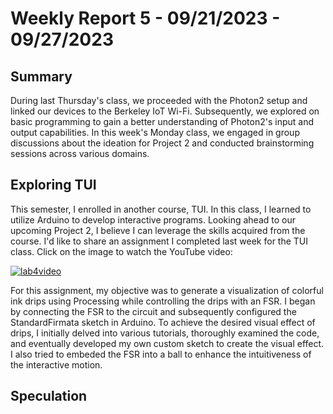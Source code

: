 # Weekly Report 5 - 09/21/2023 - 09/27/2023

## Summary
During last Thursday's class, we proceeded with the Photon2 setup and linked our devices to the Berkeley IoT Wi-Fi. Subsequently, we explored on basic programming to gain a better understanding of Photon2's input and output capabilities. In this week's Monday class, we engaged in group discussions about the ideation for Project 2 and conducted brainstorming sessions across various domains.

## Exploring TUI
This semester, I enrolled in another course, TUI. In this class, I learned to utilize Arduino to develop interactive programs. Looking ahead to our upcoming Project 2, I believe I can leverage the skills acquired from the course. I'd like to share an assignment I completed last week for the TUI class. Click on the image to watch the YouTube video:

  [![lab4video](http://img.youtube.com/vi/j5uzwZws0cM/0.jpg)](http://www.youtube.com/watch?v=j5uzwZws0cM "Lab 4: Sensing - FSR and Photocell")

For this assignment, my objective was to generate a visualization of colorful ink drips using Processing while controlling the drips with an FSR. I began by connecting the FSR to the circuit and subsequently configured the StandardFirmata sketch in Arduino. To achieve the desired visual effect of drips, I initially delved into various tutorials, thoroughly examined the code, and eventually developed my own custom sketch to create the visual effect. I also tried to embeded the FSR into a ball to enhance the intuitiveness of the interactive motion.

## Speculation


